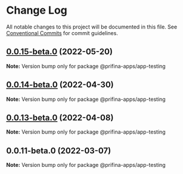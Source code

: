 # Change Log

All notable changes to this project will be documented in this file.
See [Conventional Commits](https://conventionalcommits.org) for commit guidelines.

## [0.0.15-beta.0](https://prifina-admin/prifina/app-desktop/compare/@prifina-apps/app-testing@0.0.14-beta.0...@prifina-apps/app-testing@0.0.15-beta.0) (2022-05-20)

**Note:** Version bump only for package @prifina-apps/app-testing





## [0.0.14-beta.0](https://prifina-admin/prifina/app-desktop/compare/@prifina-apps/app-testing@0.0.13-beta.0...@prifina-apps/app-testing@0.0.14-beta.0) (2022-04-30)

**Note:** Version bump only for package @prifina-apps/app-testing





## [0.0.13-beta.0](https://prifina-admin/prifina/app-desktop/compare/@prifina-apps/app-testing@0.0.11-beta.0...@prifina-apps/app-testing@0.0.13-beta.0) (2022-04-08)

**Note:** Version bump only for package @prifina-apps/app-testing





## 0.0.11-beta.0 (2022-03-07)

**Note:** Version bump only for package @prifina-apps/app-testing
